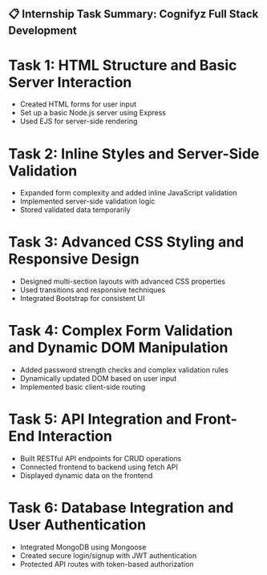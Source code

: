 ## 📋 Internship Task Summary: Cognifyz Full Stack Development


#  Task 1: HTML Structure and Basic Server Interaction
- Created HTML forms for user input
- Set up a basic Node.js server using Express
- Used EJS for server-side rendering


#  Task 2: Inline Styles and Server-Side Validation
- Expanded form complexity and added inline JavaScript validation
- Implemented server-side validation logic
- Stored validated data temporarily


#  Task 3: Advanced CSS Styling and Responsive Design
- Designed multi-section layouts with advanced CSS properties
- Used transitions and responsive techniques
- Integrated Bootstrap for consistent UI


#  Task 4: Complex Form Validation and Dynamic DOM Manipulation
- Added password strength checks and complex validation rules
- Dynamically updated DOM based on user input
- Implemented basic client-side routing


#  Task 5: API Integration and Front-End Interaction
- Built RESTful API endpoints for CRUD operations
- Connected frontend to backend using fetch API
- Displayed dynamic data on the frontend


#  Task 6: Database Integration and User Authentication
- Integrated MongoDB using Mongoose
- Created secure login/signup with JWT authentication
- Protected API routes with token-based authorization
